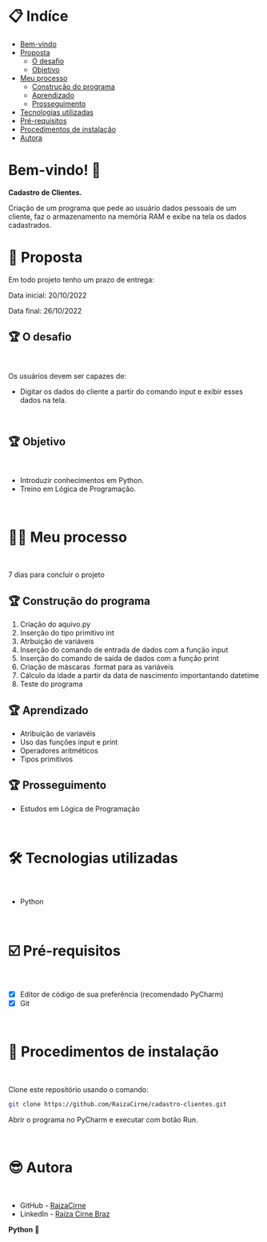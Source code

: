 # 📋 Indíce

- [Bem-vindo](#id01)
- [Proposta](#id02)
  - [O desafio](#id02.1)
  - [Objetivo](#id02.2)
- [Meu processo](#id03)
  - [Construção do programa](#id03.1)
  - [Aprendizado](#id03.2)
  - [Prosseguimento](#id03.3)
- [Tecnologias utilizadas](#id04)
- [Pré-requisitos](#id05)
- [Procedimentos de instalação](#id06)
- [Autora](#id07)

# Bem-vindo! 👋 <a name="id01"></a>

**Cadastro de Clientes.**

Criação de um programa que pede ao usuário dados pessoais de um cliente, faz o armazenamento na memória RAM e exibe na tela os dados cadastrados.

# 🚀 Proposta <a name="id02"></a>

Em todo projeto tenho um prazo de entrega:
<br />

Data inicial: 20/10/2022

Data final: 26/10/2022
<br />

## :trophy: O desafio <a name="id02.1"></a>

<br />

Os usuários devem ser capazes de: 

- Digitar os dados do cliente a partir do comando input e exibir esses dados na tela.

<br />

## :trophy: Objetivo <a name="id02.2"></a>

<br />

- Introduzir conhecimentos em Python. 
- Treino em Lógica de Programação.

<br />

# 👩🚀 Meu processo <a name="id03"></a>

<br />

7 dias para concluir o projeto

## :trophy: Construção do programa <a name="id03.1"></a>

1. Criação do aquivo.py
2. Inserção do tipo primitivo int
3. Atrbuição de variáveis
4. Inserção do comando de entrada de dados com a função input
5. Inserção do comando de saída de dados com a função print
6. Criação de máscaras .format para as variáveis
7. Cálculo da idade a partir da data de nascimento importantando datetime
8. Teste do programa 

## :trophy: Aprendizado <a name="id03.2"></a>

- Atribuição de variavéis
- Uso das funções input e print 
- Operadores aritméticos
- Tipos primitivos

## :trophy: Prosseguimento <a name="id03.3"></a>

- Estudos em Lógica de Programação

<br />

# 🛠 Tecnologias utilizadas <a name="id04"></a>

<br />

- Python

<br />

# ☑️ Pré-requisitos <a name="id05"></a>

<br />

- [x] Editor de código de sua preferência (recomendado PyCharm)
- [x] Git

<br />

# 📝 Procedimentos de instalação <a name="id06"></a>

<br />

Clone este repositório usando o comando:

```bash
git clone https://github.com/RaizaCirne/cadastro-clientes.git
```

Abrir o programa no PyCharm e executar com botão Run. 

<br />

# :sunglasses: Autora <a name="id07"></a>

<br />

- GitHub - [RaizaCirne](https://github.com/RaizaCirne)
- LinkedIn - [Raíza Cirne Braz](https://www.linkedin.com/in/ra%C3%ADzacirne/)

**Python** 🚀


